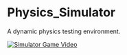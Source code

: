 # Physics_Simulator
 A dynamic physics testing environment. 

[![Simulator Game Video](https://img.youtube.com/vi/crfxRQC2tYI/0.jpg)](https://www.youtube.com/watch?v=crfxRQC2tYI)
